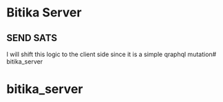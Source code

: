 # Bitika Server

## SEND SATS
I will shift this logic to the client side since it is a simple qraphql mutation# bitika_server
# bitika_server
